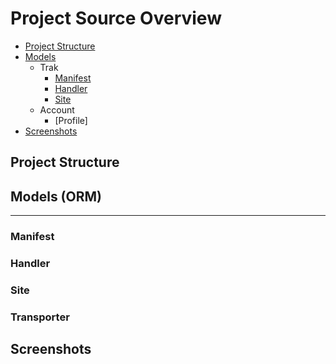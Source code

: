 # Project Source Overview
- [Project Structure](#Project-Structure)
- [Models](#Models-(ORM))
    - Trak
        - [Manifest](#Manifest)
        - [Handler](#handler)
        - [Site](#site)
    - Account
        - [Profile]
- [Screenshots](#Screenshots)

## Project Structure

## Models (ORM)

---

### Manifest

### Handler

### Site

### Transporter

###

## Screenshots
